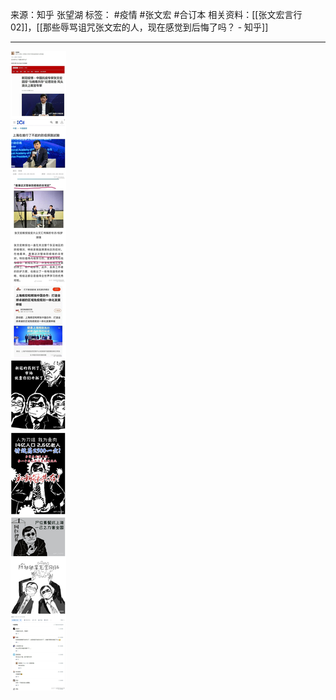 来源：知乎 张望湖
标签： #疫情 #张文宏 #合订本 
相关资料：[[张文宏言行02]]，[[那些辱骂诅咒张文宏的人，现在感觉到后悔了吗？ - 知乎]]
***
[![1673259850428.jpeg](https://raw.githubusercontent.com/bluntvoice/mypic/main/1673259850428.jpeg)](https://raw.githubusercontent.com/bluntvoice/mypic/main/1673259850428.jpeg)